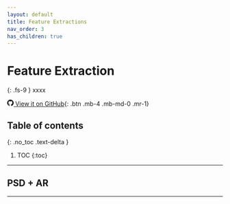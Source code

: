 ```yaml
---
layout: default
title: Feature Extractions
nav_order: 3
has_children: true
---
```


# Feature Extraction
{: .fs-9 }
xxxx

[<img src="../images/github.png" width="15" height="15"> View it on GitHub](xxx){: .btn .mb-4 .mb-md-0 .mr-1}

## Table of contents
{: .no_toc .text-delta }

1. TOC
{:toc}

---
## PSD + AR
---